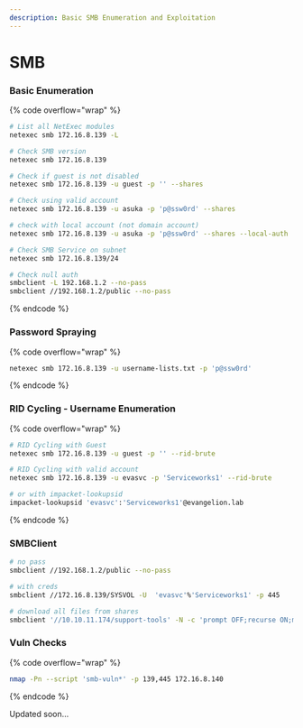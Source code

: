 ```yaml
---
description: Basic SMB Enumeration and Exploitation
---
```


# SMB

### Basic Enumeration

{% code overflow="wrap" %}
```bash
# List all NetExec modules
netexec smb 172.16.8.139 -L

# Check SMB version
netexec smb 172.16.8.139

# Check if guest is not disabled
netexec smb 172.16.8.139 -u guest -p '' --shares

# Check using valid account
netexec smb 172.16.8.139 -u asuka -p 'p@ssw0rd' --shares

# check with local account (not domain account)
netexec smb 172.16.8.139 -u asuka -p 'p@ssw0rd' --shares --local-auth

# Check SMB Service on subnet
netexec smb 172.16.8.139/24

# Check null auth
smbclient -L 192.168.1.2 --no-pass
smbclient //192.168.1.2/public --no-pass
```
{% endcode %}

### Password Spraying

{% code overflow="wrap" %}
```bash
netexec smb 172.16.8.139 -u username-lists.txt -p 'p@ssw0rd'
```
{% endcode %}

### RID Cycling - Username Enumeration

{% code overflow="wrap" %}
```bash
# RID Cycling with Guest 
netexec smb 172.16.8.139 -u guest -p '' --rid-brute

# RID Cycling with valid account
netexec smb 172.16.8.139 -u evasvc -p 'Serviceworks1' --rid-brute

# or with impacket-lookupsid
impacket-lookupsid 'evasvc':'Serviceworks1'@evangelion.lab

```
{% endcode %}

### SMBClient

```bash
# no pass
smbclient //192.168.1.2/public --no-pass

# with creds
smbclient //172.16.8.139/SYSVOL -U  'evasvc'%'Serviceworks1' -p 445

# download all files from shares
smbclient '//10.10.11.174/support-tools' -N -c 'prompt OFF;recurse ON;mget *'

```

### Vuln Checks

{% code overflow="wrap" %}
```bash
nmap -Pn --script 'smb-vuln*' -p 139,445 172.16.8.140
```
{% endcode %}

Updated soon...
